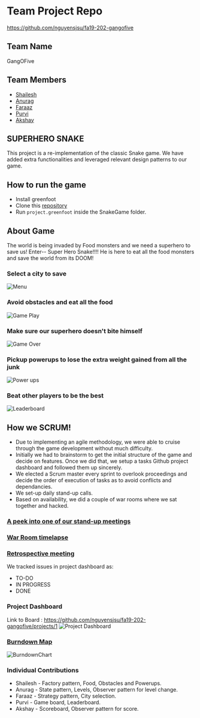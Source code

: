 

# Team Project Repo 
https://github.com/nguyensjsu/fa19-202-gangofive

## Team Name
GangOFive

## Team Members

* [Shailesh](https://github.com/shailesh-nyk)
* [Anurag](https://github.com/anuragpatro92)
* [Faraaz](https://github.com/Faraaz1994)
* [Purvi](https://github.com/purvimisal)
* [Akshay](https://github.com/itselavia)

## SUPERHERO SNAKE

This project is a re-implementation of the classic Snake game. 
We have added extra functionalities and leveraged relevant design patterns to our game.

## How to run the game
* Install greenfoot
* Clone this [repository](https://github.com/nguyensjsu/fa19-202-gangofive)
* Run `project.greenfoot` inside the SnakeGame folder.

## About Game
The world is being invaded by Food monsters and we need a superhero to save us!
Enter-- Super Hero Snake!!!! He is here to eat all the food monsters and save the world from its DOOM!

### Select a city to save
![Menu](https://github.com/nguyensjsu/fa19-202-gangofive/reports/images/citychoice.png)

### Avoid obstacles and eat all the food
![Game Play](https://github.com/nguyensjsu/fa19-202-gangofive/reports/images/gameplay.png)

### Make sure our superhero doesn't bite himself
![Game Over](https://github.com/nguyensjsu/fa19-202-gangofive/reports/images/gameover.png)

### Pickup powerups to lose the extra weight gained from all the junk
![Power ups](https://github.com/nguyensjsu/fa19-202-gangofive/reports/images/powerup.png)

### Beat other players to be the best
![Leaderboard](https://github.com/nguyensjsu/fa19-202-gangofive/reports/images/leaderboard.png)

## How we SCRUM!
* Due to implementing an agile methodology, we were able to cruise through the game development without much difficulty.
* Initially we had to brainstorm to get the initial structure of the game and decide on features. Once we did that, we setup a tasks Github project dashboard and followed them up sincerely.
* We elected a Scrum master every sprint to overlook proceedings and decide the order of execution of tasks as to avoid conflicts and dependancies.
* We set-up daily stand-up calls.
* Based on availability, we did a couple of war rooms where we sat together and hacked.

### [A peek into one of our stand-up meetings](https://youtu.be/6d8G0HvwsAU)
### [War Room timelapse](https://youtu.be/rTMK5nJpflw)
### [Retrospective meeting](https://github.com/shailesh-nyk)

We tracked issues in project dashboard as:
 * TO-DO
 * IN PROGRESS
 * DONE
 
### Project Dashboard
Link to Board : https://github.com/nguyensjsu/fa19-202-gangofive/projects/1
![Project Dashboard](https://github.com/nguyensjsu/fa19-202-gangofive/reports/images/tasklist.png)

### [Burndown Map](https://drive.google.com/open?id=17wDf-XC1Z2RsjCP6MO7xHkV1n7OW8417)
![BurndownChart](https://github.com/nguyensjsu/fa19-202-gangofive/reports/images/burndown.png)


### Individual Contributions
* Shailesh - Factory pattern, Food, Obstacles and Powerups.
* Anurag - State pattern, Levels, Observer pattern for level change.
* Faraaz - Strategy pattern, City selection.
* Purvi - Game board, Leaderboard.
* Akshay - Scoreboard, Observer pattern for score.


